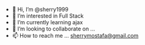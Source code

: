 - 👋 Hi, I’m @sherry1999
- 👀 I’m interested in Full Stack 
- 🌱 I’m currently learning ajax 
- 💞️ I’m looking to collaborate on ...
- 📫 How to reach me ...
sherrymostafa@gmail.com
<!---
sherry1999/sherry1999 is a ✨ special ✨ repository because its `README.md` (this file) appears on your GitHub profile.
You can click the Preview link to take a look at your changes.
--->
